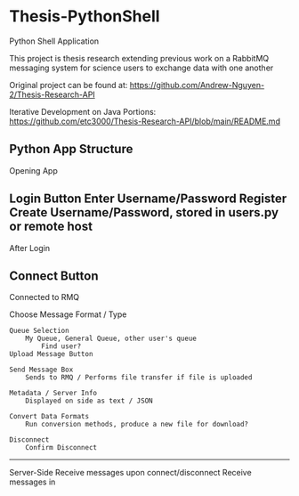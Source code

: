 # Thesis-PythonShell
Python Shell Application

This project is thesis research extending previous work on a RabbitMQ messaging system for science users to exchange data with one another


Original project can be found at: https://github.com/Andrew-Nguyen-2/Thesis-Research-API

Iterative Development on Java Portions: https://github.com/etc3000/Thesis-Research-API/blob/main/README.md

Python App Structure
------
Opening App

Login Button
	Enter Username/Password
	Register
		Create Username/Password, stored in users.py or remote host
-----
After Login

Connect Button
-----
Connected to RMQ		

Choose Message Format / Type

	Queue Selection
		My Queue, General Queue, other user's queue
			Find user?
	Upload Message Button

	Send Message Box
		Sends to RMQ / Performs file transfer if file is uploaded

	Metadata / Server Info
		Displayed on side as text / JSON

	Convert Data Formats
		Run conversion methods, produce a new file for download?

	Disconnect
		Confirm Disconnect
-----
Server-Side
	Receive messages upon connect/disconnect
	Receive messages in 
